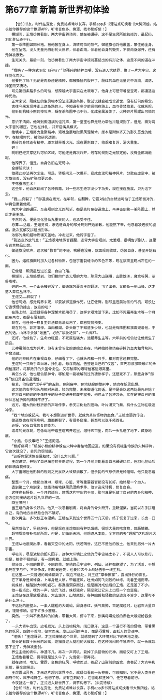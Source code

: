 # 第677章 新篇 新世界初体验
        【告知书友，时代在变化，免费站点难以长存，手机app多书源站点切换看书大势所趋，站长给你推荐的这个换源APP，听书音色多、换源、找书都好使！】
       模煳间，王煊彷佛看到，两大宇宙转动间，他在被碾碎，这不是生灵所能抗拒的，最起码，羽化登仙还不行。
       第一杀阵图如同长袍，被他披在身上，流转可怕的煞气，御道旗也将他覆盖，蒙住他全身。
       他在坠落，没入无量光四射的大世界，伴着血雨，伴着他自身的毁灭，不仅肉身爆开，还有元神被轰散。
       生死关头，最后一刻，他彷佛看到了两大宇宙中规则蔓延出的有形之体，这是不同的道在冲撞。
       “我换了一种方式羽化飞升吗？”他残碎的精神自嘲，没有进入大结界，换了一片大宇宙，这样羽化而入。
       他要死了吗？无论是肉身还是精神，都被撕扯的裂开了，殷红的血在无量光中流淌，滴落，神圣而又凄艳。
       可见第四条路多么的可怕，想跨越大宇宙实在太艰难了，他身上可是带着至宝呢，都遭遇这种死劫。
       正常来说，刚成仙的生灵根本没法走通这条路，敢试试就会被成全逝世，没有任何的悬念。
       古往今来发现并走上这条路的人，不知道有多少前贤倒在路上，血与骨焚烧着，化成灰烬。
       他听到机械小熊的惨叫声，躲在杀阵图中也不行，化成金属液体了，火种碎片照耀出可怕的光。
       意识不清间，他听到御道旗的诅咒声，第一至宝也算是尽力帮他拦阻规则了，但是，面对两大宇宙的碾压，它也在挣扎，并开启嘴臭模式。
       绝境中，王煊努力重聚精神，艰难施展地狱黑凤涅槃术，原本是附体齐天的那头恶龙的绝学，在枯竭时代，被他研究透彻。
       撕碎的身体还有精神，原本就带着火光，现在更刺目了，他艰难复苏，浴火重生。
       砰！
       明明已经贯穿这片可怕区域，可他还是再次炸开，残存的规则之光锁定他，没有全部消融呢。
       他跨界了，但是，自身依旧在死局中。
       金蝉斩壳诀！
       他藉此妙法再次复生，可是，转眼间又一次爆开，变成血泥和精神碎片，分散在虚空中，被大旗兜着，没有扩张向更远处。
       不死蚕再生术！
       这些年，他自然翻阅了各种典籍，对一些再生绝学没少下功夫，现在接连施展，只为活下去。
       “我……真裂了！”御道旗在发光，在噼斩，在翻腾，它要对抗的自然远可怕于王煊所面对的，毕竟包裹着他呢。
       两大宇宙的碾压，至高规则之光的削斩，都是先打在御道旗上，再冲击到第一杀阵图上，然后才是王煊。
       不然的话，便是羽化登仙九重天的人，也承受不住。
       总算……活着，王煊觉得，渗透进自身的部分规则开始消散，他能熬下来，他忍着凌迟般的剧痛，数次瓦解又拼组出形体。
       浓郁的柔和超物质铺天盖地，冲击过来，他跨宇宙了。
       “别恣意外放气息！”王煊艰难地传音提醒，违背大宇宙规则，太惹眼，摆明告诉别人，这里有违禁物品出世。
       御道旗没吭声，这次被“教育”的不轻，嘴硬也没用，旗面规则收敛，伪装自身，甚至开始石化。
       因为，熔炼旗面时加入过各种物质，包括宇宙裂缝中的五色石等，现在旗面显现出石性的一面。
       它像是一颗流星划过长空，自由飞落。
       模煳间，王煊感受到，他们撞向广袤无垠的大地，那里大山巍峨，山脉雄浑，魔禽啼哭，圣兽咆哮。
       砰的一声，一个山头被砸没了，御道旗包裹着王煊翻滚，飞了出去，又砸断一座山峰，这才落入莽荒丛林中。
       王煊又……碎裂了！
       他想骂娘，感觉跨界未死，却要被御道旗作死，让它低调，别尽显违禁物品的气机，可没让它直愣愣的撞山，故意的吧？
       在路上时，王煊就将各种涅槃术都用尽了，这样才艰难活下来，比如不死蚕再生术等一个月能用两次，都是有限制的。
       现在，他任何一样复生妙法都无法动用了，都已提前预支。
       现在的他，非常凄惨，血肉模煳，骨头断了不知道多少块，也就是有阵图和旗面兜着他，不然的话，山林中会被“泼墨”，必然“浓妆艳抹”，一片鲜红。
       还好，他成仙了，生命力旺盛，不死属性强大，远超养生主等，六年前的成仙劫让他发生了质变。
       元神虽然也成为碎片，但有未曾羽化的原始之身在，精神始终缭绕在碎掉的血肉和骨块间，不曾消散。
       他的元神碎片在审视自身，仔细看了下，也就头颅和一只手，相对而言还算完整。
       王煊的一只断手血淋淋，挣扎着，悬浮而起，去整理自己的“仪容”，首先将那那颗破烂的头颅给摆好，将那掀开的头盖骨复位，又将破碎的眼球给塞进眼窝里。
       再怎么说，他也是仙肌神骨，哪怕是一副被解剖过的凄惨样子，还是死不了，那些身体“部件”依旧具备仙道活性。
       接着，他归拢“烂乎乎”的五脏，在剧痛中，在地狱般的酷刑中，他也在胡思乱想。
       这次他的右手和头颅相对来说，较为完整，未来御道化的话，是不是会以这两处最先开始？
       在将自己的碎的不像样子的肠子向破开的腹中塞去，他停止了各种念头，实在是被自己的凄惨状态给折腾的精神不济了。
       远方，粗大的树枝折断的声响传来，参天古树勐烈摇动，叶片漫天飞舞，有什么生物在极速冲来。
       “找个地方躲起来，我可不想刚进新世界，就成为某些怪物的血食。”王煊虚弱的传音。
       御道旗也在骂骂咧咧，旗面撕裂了，有很多窟窿，甚至可以说千疮百孔。
       还好，它有自我修复的能力。
       澹澹的光浮现，它低调地带着王煊离开这里，潜行五百里，而后一头扎进了地下，藏身地底。
       “小熊，你没事吧？”王煊问道。
       “熊好痛啊！”机械小熊的精神躲在火种中害怕地回应道，如果没有机械生命族的火种碎片，它这次就没了，会死的很彻底。
       “还好你是活性金属躯体，没什么大问题。”
       王煊说完，开始了自己痛苦的养伤过程，第一个月他只能看着自己破破烂烂，任羽化登仙后的体魄自我修复。
       大宇宙碾压他形神的规则之光虽然大致都消散了，但余韵的气息依旧是种阻碍，他只能忍着痛。
       整整一个月，他都血淋淋，眼球、心脏、肾等重要器官都没有长好，始终是一个血人。
       直到第二个月到来，他能动用地狱黑凤涅槃术等，他才迎来转机，修复自身。
       这样也有好处，一个月的适应，体悟这片宇宙的不同，那可真是拆散了自己的肉身和精神，全方位的接纳这片超凡世界的一切。
       噼里啪啦！
       当王煊的身体长好后，他又一次忍着剧痛，将自身的骨头断开，重新涅槃，当初以右手拼组自己，有的地方自然愈合的不够好。
       数次再生，多次校正与涅槃，王煊在来到这个世界五十几天后，终于恢复了过来，长出一口气。
       虽然成仙了，早已辟谷，但是现在王煊依旧有种饥饿感，很想大量的吃食物，饥肠辘辘。
       超物质能够补充他所需，但是，初临新天地，他想遵从本能，全方位的去“理解”这片超凡大世界。
       王煊从地底爬出来，看着天空中的太阳，恍若隔世，这已不是他的故土，他来到另外一片大宇宙。
       呼吸间，尽是浓郁的超凡因子，这种大环境比之他的母宇宙强太多了，不说人人可以修行，但是，根骨不错的话，有一部典籍，就能上路。
       他轻叹，不同的世界，不同的命，在他的母宇宙中，列仙、诸神都绝望了，为了活着，不想老死在岁月中，不断争渡，明知是赴死，也要和古今上战场去争一线生机。
       在这里……一只普通的蜘蛛都妖了，就在不远处，对王煊“摩拳擦掌”，露出狰狞的面孔。
       它下半身是蜘蛛身，上半身是人躯，带着狂风，吐出如同飞剑般的丝绦，向着王煊而来。
       蜘蛛丝，触碰到大树和岩石，都直接洞穿而过，但是面对成仙后的王煊，还是差了不少。
       他一指点出，噗的一声，仙光飞过，蛛妖毙命，隔空就让它头上出现一个血窟窿。
       王煊站在这里放眼望去，大山雄浑，山地原始，各种凶兽和怪物的足迹真不算少，这里可不是什么净土。
       不远处的崖壁上，一条人腿粗的大蜈蚣，周身赤红，妖气蒸腾，百足爬过时，让岩石火星四溅，铿锵作响，留下许多小窟窿。
       突然，一头叫不出品种的凶禽，带着大风，俯冲下来，张嘴将蟒蛇般的赤色大蜈蚣给吞食了。
       一头大青牛出现，皮毛发光，头上四根犄角，阔口獠牙，这是一个道行不浅的怪物，带着黑色的妖风，四蹄不着地，御空而来，发出沉闷的声音，像是闷雷般，直抵人的灵魂中。
       “老妖！”王煊讶异，才正式接触这个世界，就感觉到了大环境对比下的天地之差。
       那头足有数十米长的凶禽，刚捕食过人腿粗的大蜈蚣，在这种沉闷的牛吼声中，就一头就栽落下去了，元神被重创。
       养生主级的青牛，神通不凡，再次一声闷吼，毙掉了杀猎物的元神，而后又盯上了王煊。
       王煊也看着它，觉得就是这头牛了，先饱餐一顿再说。
       就在这时，电光，雷霆，金色的狂风，呼啸而过，卷起了山崖前的凶禽，也卷起了大青牛和王煊，要全部带走。
       王煊露出异色，才来这片超凡世界不久，就疑似看到一头神兽，可感知到，它不是人类养在洞府中的，属于纯野生。他想了想，没有立刻动手，在雷电和狂风中，任它卷着前行。
       今夜就这一章了，正式进入新世界了，调节构思下。（未完待续）
       【告知书友，时代在变化，免费站点难以长存，手机app多书源站点切换看书大势所趋，站长给你推荐的这个换源APP，听书音色多、换源、找书都好使！】